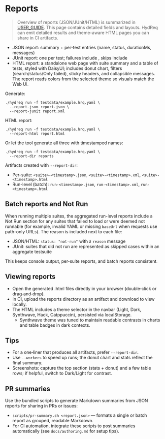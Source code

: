 # Reports

> Overview of reports (JSON/JUnit/HTML) is summarized in [USER_GUIDE](./USER_GUIDE.md). This page contains detailed fields and layouts.
HydReq can emit detailed results and theme-aware HTML pages you can share in CI artifacts.

- JSON report: summary + per-test entries (name, status, durationMs, messages)
- JUnit report: one <testcase> per test; failures include <failure>, skips include <skipped/>
- HTML report: a standalone web page with suite summary and a table of tests, styled with DaisyUI; includes donut chart, filters (search/status/Only failed), sticky headers, and collapsible messages. The report reads colors from the selected theme so visuals match the Web UI.

Generate:
```
./hydreq run -f testdata/example.hrq.yaml \
  --report-json report.json \
  --report-junit report.xml
```

HTML report:
```
./hydreq run -f testdata/example.hrq.yaml \
  --report-html report.html
```

Or let the tool generate all three with timestamped names:
```
./hydreq run -f testdata/example.hrq.yaml \
  --report-dir reports
```

Artifacts created with `--report-dir`:
- Per-suite: `<suite>-<timestamp>.json`, `<suite>-<timestamp>.xml`, `<suite>-<timestamp>.html`
- Run-level (batch): `run-<timestamp>.json`, `run-<timestamp>.xml`, `run-<timestamp>.html`

## Batch reports and Not Run

When running multiple suites, the aggregated run-level reports include a Not Run section for any suites that failed to load or were deemed not runnable (for example, invalid YAML or missing `baseUrl` when requests use path-only URLs). The reason is included next to each file:

- JSON/HTML: `status: "not-run"` with a `reason` message
- JUnit: suites that did not run are represented as skipped cases within an aggregate testsuite

This keeps console output, per-suite reports, and batch reports consistent.

## Viewing reports

- Open the generated .html files directly in your browser (double‑click or drag‑and‑drop).
- In CI, upload the reports directory as an artifact and download to view locally.
- The HTML includes a theme selector in the navbar (Light, Dark, Synthwave, Hack, Catppuccin), persisted via localStorage.
  - Synthwave theme was tuned to maintain readable contrasts in charts and table badges in dark contexts.

## Tips

- For a one‑liner that produces all artifacts, prefer `--report-dir`.
- Use `--workers` to speed up runs; the donut chart and stats reflect the final summary.
- Screenshots: capture the top section (stats + donut) and a few table rows; if helpful, switch to Dark/Light for contrast.

## PR summaries
Use the bundled scripts to generate Markdown summaries from JSON reports for sharing in PRs or issues:
- `scripts/pr-summary.sh <report.json>` — formats a single or batch report as grouped, readable Markdown.
- For CI automation, integrate these scripts to post summaries automatically (see `docs/authoring.md` for setup tips).
